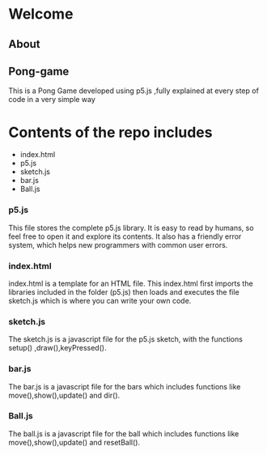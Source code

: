 # Welcome

## About

## Pong-game
This is a Pong Game developed using p5.js ,fully explained at every step of code in a very simple way

# Contents of the repo includes

  * index.html
  * p5.js
  * sketch.js
  * bar.js
  * Ball.js
  
### p5.js

This file stores the complete p5.js library. It is easy to read by humans, so feel free to open it and explore its contents. It also has a friendly error system, which helps new programmers with common user errors.

### index.html

index.html is a template for an HTML file. This index.html first imports the libraries included in the folder (p5.js) then loads and executes the file sketch.js which is where you can write your own code.

### sketch.js

The sketch.js is a javascript file for the p5.js sketch, with the functions setup() ,draw(),keyPressed().

### bar.js
The bar.js is a javascript file for the bars which includes functions like move(),show(),update() and dir().

### Ball.js
The ball.js is a javascript file for the ball which includes functions like move(),show(),update() and resetBall().
